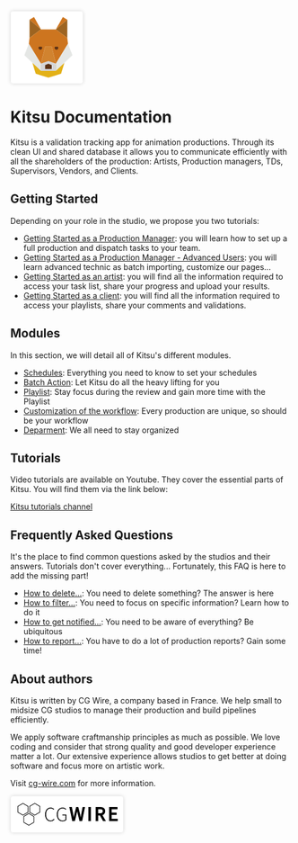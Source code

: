 <style>
img {
  border: 1px solid #EEE;
  box-shadow: 0 0 6px 0px #DDD;
  border-radius: 5px;
}

img[src$='#logo-cgwire'],
img[src$='#logo-kitsu'] {
  border: 0; 
  box-shadow: none;
}
</style>

![Kitsu Logo](./img/kitsu.png#logo-kitsu)

# Kitsu Documentation

Kitsu is a validation tracking app for animation productions. Through
its clean UI and shared database it allows you to communicate
efficiently with all the shareholders of the production: Artists,
Production managers, TDs, Supervisors, Vendors, and Clients.

## Getting Started

Depending on your role in the studio, we propose you two tutorials:

* [Getting Started as a Production Manager](getting-started-production/README.md): you will learn how to set up a full production and dispatch tasks to your team.
* [Getting Started as a Production Manager - Advanced Users](getting-started-advanced/README.md): you will learn advanced technic as batch importing, customize our pages...
* [Getting Started as an artist](getting-started-artist/README.md): you will find all the information required to access your task list, share your progress and upload your results.
 * [Getting Started as a client](getting-started-client/README.md): you will find all the information required to access your playlists, share your comments and validations. 
  
## Modules

In this section, we will detail all of Kitsu's different modules.

* [Schedules](Schedules/README.md): Everything you need to know to set your schedules  
* [Batch Action](batch-action/README.md): Let Kitsu do all the heavy lifting for you
* [Playlist](playlist/README.md): Stay focus during the review and gain more time with the Playlist 
* [Customization of the workflow](customization/READMe.md): Every production are unique, so should be your workflow
* [Deparment](department/README.md): We all need to stay organized
  

## Tutorials

Video tutorials are available on Youtube. They cover the essential parts of
Kitsu. You will find them via the link below:

[Kitsu tutorials channel](https://www.youtube.com/playlist?list=PLp_1gB5ZBHXqnQgZ4TCrAt7smxesaDo29)


## Frequently Asked Questions

It's the place to find common questions asked by the studios and their answers.
Tutorials don't cover everything... Fortunately, this FAQ is here to add the
missing part!

* [How to delete...](faq-deletion): You need to delete something? The answer is here
* [How to filter...](faq-filter): You need to focus on specific information? Learn how to do it
* [How to get notified...](faq-notification): You need to be aware of everything? Be ubiquitous
* [How to report...](faq-production-report): You have to do a lot of production reports? Gain some time!


## About authors

Kitsu is written by CG Wire, a company based in France. We help small to
midsize CG studios to manage their production and build pipelines efficiently.

We apply software craftmanship principles as much as possible. We love coding
and consider that strong quality and good developer experience matter a lot.
Our extensive experience allows studios to get better at doing software and
focus more on artistic work.

Visit [cg-wire.com](https://cg-wire.com) for more information.

[![CG Wire Logo](./img/cgwire.png#logo-cgwire)](https://cg-wire.com)
